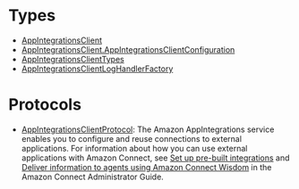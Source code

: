 # Types

  - [AppIntegrationsClient](/aws-sdk-swift/reference/0.x/AWSAppIntegrations/AppIntegrationsClient)
  - [AppIntegrationsClient.AppIntegrationsClientConfiguration](/aws-sdk-swift/reference/0.x/AWSAppIntegrations/AppIntegrationsClient_AppIntegrationsClientConfiguration)
  - [AppIntegrationsClientTypes](/aws-sdk-swift/reference/0.x/AWSAppIntegrations/AppIntegrationsClientTypes)
  - [AppIntegrationsClientLogHandlerFactory](/aws-sdk-swift/reference/0.x/AWSAppIntegrations/AppIntegrationsClientLogHandlerFactory)

# Protocols

  - [AppIntegrationsClientProtocol](/aws-sdk-swift/reference/0.x/AWSAppIntegrations/AppIntegrationsClientProtocol):
    The Amazon AppIntegrations service enables you to configure and reuse connections to external applications. For information about how you can use external applications with Amazon Connect, see [Set up pre-built integrations](https://docs.aws.amazon.com/connect/latest/adminguide/crm.html) and [Deliver information to agents using Amazon Connect Wisdom](https://docs.aws.amazon.com/connect/latest/adminguide/amazon-connect-wisdom.html) in the Amazon Connect Administrator Guide.
